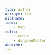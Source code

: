```yaml
---
type: author
acronym: dkh
nickname: 
teams:
    - map
roles: 
    - coder
    - dungeonMaster
aboutMe:
---
```

